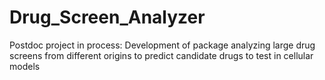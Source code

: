 # Drug_Screen_Analyzer
Postdoc project in process: Development of package analyzing large drug screens from different origins to predict candidate drugs to test in cellular models
